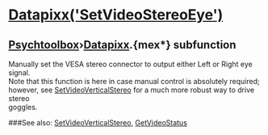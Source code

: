 # [Datapixx('SetVideoStereoEye')](Datapixx-SetVideoStereoEye) 
## [Psychtoolbox](Pyschtoolbox)&#8250;[Datapixx](Datapixx).{mex*} subfunction


Manually set the VESA stereo connector to output either Left or Right eye  
signal.  
Note that this function is here in case manual control is absolutely required;  
however, see [SetVideoVerticalStereo](SetVideoVerticalStereo) for a much more robust way to drive stereo  
goggles.  
  


###See also:
[SetVideoVerticalStereo](Datapixx-SetVideoVerticalStereo), [GetVideoStatus](Datapixx-GetVideoStatus)
